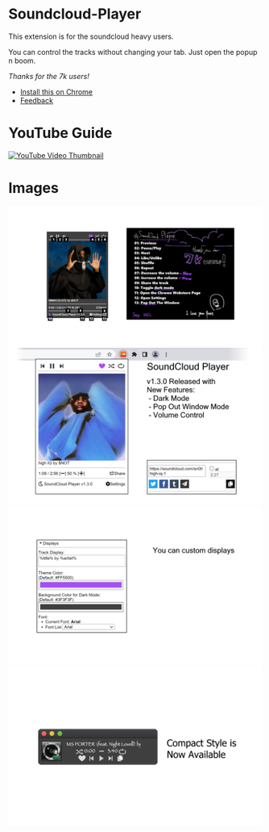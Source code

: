 # Soundcloud-Player
This extension is for the soundcloud heavy users.

You can control the tracks without changing your tab. Just open the popup n boom.

*Thanks for the 7k users!*

- [Install this on Chrome](https://chrome.google.com/webstore/detail/soundcloud-player/oackhlcggjandamnkggpfhfjbnecefej)
- [Feedback](https://forms.gle/Cz6z8AgGYkHuSiQSA)

# YouTube Guide
[![YouTube Video Thumbnail](http://img.youtube.com/vi/tTHUghco1XU/0.jpg?XD)](https://www.youtube.com/watch?v=tTHUghco1XU)

# Images
![image1](https://github.com/S4WA/soundcloud-player/blob/master/img/1.png?raw=true)
![image2](https://github.com/S4WA/soundcloud-player/blob/master/img/2.png?raw=true)
![image3](https://github.com/S4WA/soundcloud-player/blob/master/img/3.png?raw=true)
![image4](https://github.com/S4WA/soundcloud-player/blob/master/img/4.png?raw=true)
